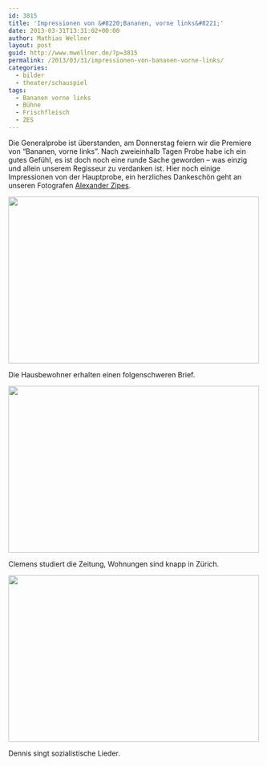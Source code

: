 ```yaml
---
id: 3815
title: 'Impressionen von &#8220;Bananen, vorne links&#8221;'
date: 2013-03-31T13:31:02+00:00
author: Mathias Wellner
layout: post
guid: http://www.mwellner.de/?p=3815
permalink: /2013/03/31/impressionen-von-bananen-vorne-links/
categories:
  - bilder
  - theater/schauspiel
tags:
  - Bananen vorne links
  - Bühne
  - Frischfleisch
  - ZES
---
```

Die Generalprobe ist überstanden, am Donnerstag feiern wir die Premiere von &#8220;Bananen, vorne links&#8221;. Nach zweieinhalb Tagen Probe habe ich ein gutes Gefühl, es ist doch noch eine runde Sache geworden &ndash; was einzig und allein unserem Regisseur zu verdanken ist. Hier noch einige Impressionen von der Hauptprobe, ein herzliches Dankeschön geht an unseren Fotografen [Alexander Zipes](http://www.photoza.de). 

<div style="width: 510px" class="wp-caption aligncenter">
  <img src="https://lh4.googleusercontent.com/-6g2mQnmwOPw/UVgZ3A_DXcI/AAAAAAAAA88/SxsaJA-uOMk/s640/_DSC1586.jpg" height="333" width="500" />
  
  <p class="wp-caption-text">
    Die Hausbewohner erhalten einen folgenschweren Brief.<br />
  </p>
</div>

<div style="width: 510px" class="wp-caption aligncenter">
  <img src="https://lh3.googleusercontent.com/-eQqEp1eTWlQ/UVgaCbQliSI/AAAAAAAAA-M/8m8FskQzjSU/s640/_DSC1601.jpg" height="333" width="500" />
  
  <p class="wp-caption-text">
    Clemens studiert die Zeitung, Wohnungen sind knapp in Zürich.<br />
  </p>
</div>

<div style="width: 510px" class="wp-caption aligncenter">
  <img src="https://lh6.googleusercontent.com/-DcryBbWgdAw/UVgaHHdld6I/AAAAAAAAA-s/t9QxSGqZfzY/s640/_DSC1626.jpg" height="333" width="500" />
  
  <p class="wp-caption-text">
    Dennis singt sozialistische Lieder.<br />
  </p>
</div>